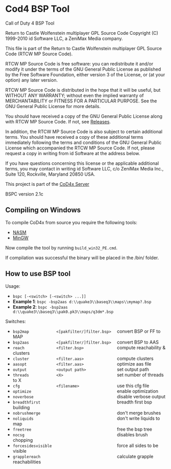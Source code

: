 # Cod4 BSP Tool
Call of Duty 4 BSP Tool

Return to Castle Wolfenstein multiplayer GPL Source Code
Copyright (C) 1999-2010 id Software LLC, a ZeniMax Media company. 

This file is part of the Return to Castle Wolfenstein multiplayer GPL Source Code (RTCW MP Source Code).  

RTCW MP Source Code is free software: you can redistribute it and/or modify
it under the terms of the GNU General Public License as published by
the Free Software Foundation, either version 3 of the License, or
(at your option) any later version.

RTCW MP Source Code is distributed in the hope that it will be useful,
but WITHOUT ANY WARRANTY; without even the implied warranty of
MERCHANTABILITY or FITNESS FOR A PARTICULAR PURPOSE.  See the
GNU General Public License for more details.

You should have received a copy of the GNU General Public License
along with RTCW MP Source Code.  If not, see [Releases](http://www.gnu.org/licenses/).

In addition, the RTCW MP Source Code is also subject to certain additional terms. You should have received a copy of these additional terms immediately following the terms and conditions of the GNU General Public License which accompanied the RTCW MP Source Code.  If not, please request a copy in writing from id Software at the address below.

If you have questions concerning this license or the applicable additional terms, you may contact in writing id Software LLC, c/o ZeniMax Media Inc., Suite 120, Rockville, Maryland 20850 USA. 

This project is part of the [CoD4x Server](https://github.com/callofduty4x/CoD4x_Server)

BSPC version 2.1c

## Compiling on Windows

To compile CoD4x from source you require the following tools:

- [NASM](http://www.nasm.us/pub/nasm/releasebuilds/?C=M;O=D)
- [MinGW](http://www.mingw.org/)

Now compile the tool by running `build_win32_PE.cmd`.

If compilation was successful the binary will be placed in the /bin/ folder. 

## How to use BSP tool

Usage:
- `bspc [-<switch> [-<switch> ...]]`
- **Example 1**: `bspc -bsp2aas d:\\quake3\\baseq3\\maps\\mymap?.bsp`  
- **Example 2**: `bspc -bsp2aas d:\\quake3\\baseq3\\pak0.pk3\\maps/q3dm*.bsp`

Switches: 
- `bsp2map            <[pakfilter/]filter.bsp>` `  `convert BSP or FF to MAP
- `bsp2aas            <[pakfilter/]filter.bsp>` `  `convert BSP to AAS
- `reach              <filter.bsp>` `              `compute reachability & clusters
- `cluster            <filter.aas>` `              `compute clusters
- `aasopt             <filter.aas>` `              `optimize aas file
- `output             <output path>` `             `set output path
- `threads            <X>` `                       `set number of threads to X
- `cfg                <filename>` `                `use this cfg file
- `optimize` `                                     `enable optimization
- `noverbose` `                                    `disable verbose output
- `breadthfirst` `                                 `breadth first bsp building
- `nobrushmerge` `                                 `don't merge brushes
- `noliquids` `                                    `don't write liquids to map
- `freetree` `                                     `free the bsp tree
- `nocsg` `                                        `disables brush chopping
- `forcesidesvisible` `                            `force all sides to be visible
- `grapplereach` `                                 `calculate grapple reachabilities
